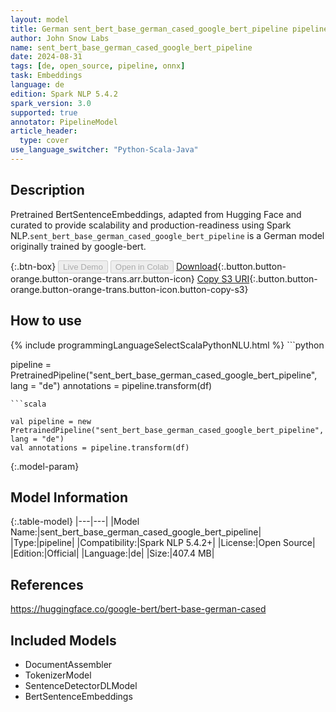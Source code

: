 ```yaml
---
layout: model
title: German sent_bert_base_german_cased_google_bert_pipeline pipeline BertSentenceEmbeddings from google-bert
author: John Snow Labs
name: sent_bert_base_german_cased_google_bert_pipeline
date: 2024-08-31
tags: [de, open_source, pipeline, onnx]
task: Embeddings
language: de
edition: Spark NLP 5.4.2
spark_version: 3.0
supported: true
annotator: PipelineModel
article_header:
  type: cover
use_language_switcher: "Python-Scala-Java"
---
```


## Description

Pretrained BertSentenceEmbeddings, adapted from Hugging Face and curated to provide scalability and production-readiness using Spark NLP.`sent_bert_base_german_cased_google_bert_pipeline` is a German model originally trained by google-bert.

{:.btn-box}
<button class="button button-orange" disabled>Live Demo</button>
<button class="button button-orange" disabled>Open in Colab</button>
[Download](https://s3.amazonaws.com/auxdata.johnsnowlabs.com/public/models/sent_bert_base_german_cased_google_bert_pipeline_de_5.4.2_3.0_1725120984672.zip){:.button.button-orange.button-orange-trans.arr.button-icon}
[Copy S3 URI](s3://auxdata.johnsnowlabs.com/public/models/sent_bert_base_german_cased_google_bert_pipeline_de_5.4.2_3.0_1725120984672.zip){:.button.button-orange.button-orange-trans.button-icon.button-copy-s3}

## How to use



<div class="tabs-box" markdown="1">
{% include programmingLanguageSelectScalaPythonNLU.html %}
```python

pipeline = PretrainedPipeline("sent_bert_base_german_cased_google_bert_pipeline", lang = "de")
annotations =  pipeline.transform(df)   

```
```scala

val pipeline = new PretrainedPipeline("sent_bert_base_german_cased_google_bert_pipeline", lang = "de")
val annotations = pipeline.transform(df)

```
</div>

{:.model-param}
## Model Information

{:.table-model}
|---|---|
|Model Name:|sent_bert_base_german_cased_google_bert_pipeline|
|Type:|pipeline|
|Compatibility:|Spark NLP 5.4.2+|
|License:|Open Source|
|Edition:|Official|
|Language:|de|
|Size:|407.4 MB|

## References

https://huggingface.co/google-bert/bert-base-german-cased

## Included Models

- DocumentAssembler
- TokenizerModel
- SentenceDetectorDLModel
- BertSentenceEmbeddings